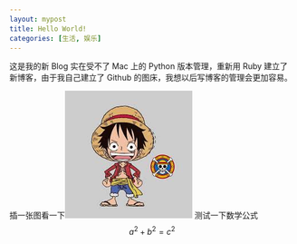 ```yaml
---
layout: mypost
title: Hello World!
categories: [生活, 娱乐]
---
```

这是我的新 Blog 实在受不了 Mac 上的 Python 版本管理，重新用 Ruby 建立了新博客，由于我自己建立了 Github 的图床，我想以后写博客的管理会更加容易。

插一张图看一下![logo.jpg](https://raw.githubusercontent.com/beyes/Picture/master/img/logo.jpg)
测试一下数学公式
$$ a^2+b^2=c^2 $$